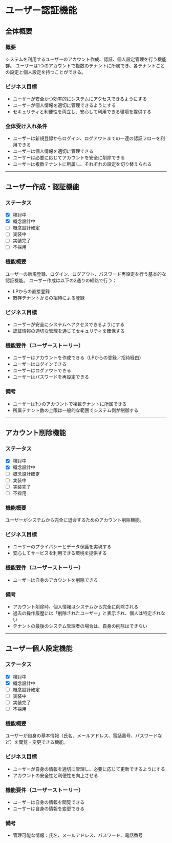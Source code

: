 # ユーザー認証機能

## 全体概要

### 概要

システムを利用するユーザーのアカウント作成、認証、個人設定管理を行う機能群。
ユーザーは1つのアカウントで複数のテナントに所属でき、各テナントごとの設定と個人設定を持つことができる。

### ビジネス目標

* ユーザーが安全かつ効率的にシステムにアクセスできるようにする
* ユーザーが個人情報を適切に管理できるようにする
* セキュリティと利便性を両立し、安心して利用できる環境を提供する

### 全体受け入れ条件

* ユーザーは新規登録からログイン、ログアウトまでの一連の認証フローを利用できる
* ユーザーは個人情報を適切に管理できる
* ユーザーは必要に応じてアカウントを安全に削除できる
* ユーザーは複数テナントに所属し、それぞれの設定を切り替えられる

---

## ユーザー作成・認証機能

### ステータス

* [x] 検討中
* [x] 概念設計中
* [ ] 概念設計確定
* [ ] 実装中
* [ ] 実装完了
* [ ] 不採用

### 機能概要

ユーザーの新規登録、ログイン、ログアウト、パスワード再設定を行う基本的な認証機能。
ユーザー作成は以下の2通りの経路で行う：

* LPからの直接登録
* 既存テナントからの招待による登録

### ビジネス目標

* ユーザーが安全にシステムへアクセスできるようにする
* 認証情報の適切な管理を通じてセキュリティを確保する

### 機能要件（ユーザーストーリー）

* ユーザーはアカウントを作成できる（LPからの登録／招待経由）
* ユーザーはログインできる
* ユーザーはログアウトできる
* ユーザーはパスワードを再設定できる

### 備考

* ユーザーは1つのアカウントで複数テナントに所属できる
* 所属テナント数の上限は一般的な範囲でシステム側が制御する

---

## アカウント削除機能

### ステータス

* [x] 検討中
* [x] 概念設計中
* [ ] 概念設計確定
* [ ] 実装中
* [ ] 実装完了
* [ ] 不採用

### 機能概要

ユーザーがシステムから完全に退会するためのアカウント削除機能。

### ビジネス目標

* ユーザーのプライバシーとデータ保護を実現する
* 安心してサービスを利用できる環境を提供する

### 機能要件（ユーザーストーリー）

* ユーザーは自身のアカウントを削除できる

### 備考

* アカウント削除時、個人情報はシステムから完全に削除される
* 過去の操作履歴には「削除されたユーザー」と表示され、個人は特定されない
* テナントの最後のシステム管理者の場合は、自身の削除はできない

---

## ユーザー個人設定機能

### ステータス

* [x] 検討中
* [x] 概念設計中
* [ ] 概念設計確定
* [ ] 実装中
* [ ] 実装完了
* [ ] 不採用

### 機能概要

ユーザーが自身の基本情報（氏名、メールアドレス、電話番号、パスワードなど）を閲覧・変更できる機能。

### ビジネス目標

* ユーザーが自身の情報を適切に管理し、必要に応じて更新できるようにする
* アカウントの安全性と利便性を向上させる

### 機能要件（ユーザーストーリー）

* ユーザーは自身の情報を閲覧できる
* ユーザーは自身の情報を変更できる

### 備考

* 管理可能な情報：氏名、メールアドレス、パスワード、電話番号
